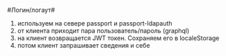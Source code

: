 #Логин/логаут#
1. используем на севере passport и passport-ldapauth
2. от клиента приходит пара пользователь/пароль (graphql)
3. на клиент возвращается JWT токен. Сохраняем его в localeStorage
4. потом клиент запрашивает сведения и себе
